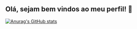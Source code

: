 ## Olá, sejam bem vindos ao meu perfil! 👋

[![Anurag's GitHub stats](https://github-readme-stats.vercel.app/api?username=luansantos333)](https://github.com/anuraghazra/github-readme-stats)
